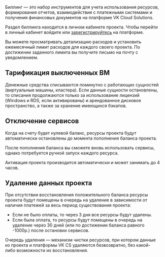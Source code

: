 Биллинг — это набор инструментов для учета использования ресурсов, формирования отчетов, взаимодействия с платежными системами и получения финансовых документов на платформе VK Cloud Solutions.

Раздел биллинга находится в личном кабинете проекта. Чтобы перейти в личный кабинет войдите или [зарегистрируйтесь](https://mcs.mail.ru/docs/ru/additionals/start/get-started/registration) на платформе.

Вы можете просматривать детализацию расходов и установить ежемесячный лимит расходов для каждого своего проекта. По достижении заданного лимита вы получите письмо на почту с уведомлением.

## Тарификация выключенных ВМ

Денежные средства списываются поминутно с работающих сущностей (виртуальные машины, кластера). Если данные сущности остановлены, то списания продолжаются только за использование лицензий (Windows и RDS, если активированы) и арендованное дисковое пространство, а также за хранение имеющихся бэкапов.

## Отключение сервисов

Когда на счету будет нулевой баланс, ресурсы проекта будут автоматически остановлены до момента пополнения баланса проекта.

После пополнения баланса вы сможете вновь использовать сервисы, однако потребуется ручной запуск каждого ресурса.

<info>

Активация проекта производится автоматически и может занимать до 4 часов.

</info>

## Удаление данных проекта

При отсутствии восстановления положительного баланса ресурсы проекта будут помещены в очередь на удаление в зависимости от наличия платежей за весь период существования проекта:

- Если не было оплаты, то через 3 дня все ресурсы будут удалены.
- Если была оплата, то ресурсы будут помещены в очередь на удаление через 30 дней (или по достижении баланса равного -1000р.) после остановки сервисов.

Очередь удаления — механизм чистки ресурсов, при котором данные из проекта и платформы VK CS удаляются безвозвратно, без какой-либо возможности их восстановления.
